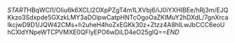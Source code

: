 $START$HBqWCl1/OIiu6k6XCLl2OXpPZgT4m1LXVbj6/iJ0iYXHIBEe/hRj3m/EJQKkzo3Sdxpde5GXzkLMY3aDOlpwCatpHNTcOgoOaZKlMuY2hDXdL/7gnXrcaIkcjwD9D1/JQW42CMs+h2uheH4hoZxEGKk30z+Ztzz4A8hlLwJbCCC6eoUhCXldYNpeWTCPVMXE0QFlyEPO6wDiLD4eO25glQ==$END$